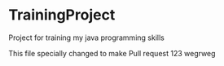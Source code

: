 # TrainingProject
Project for training my java programming skills

This file specially changed to make Pull request
123
wegrweg